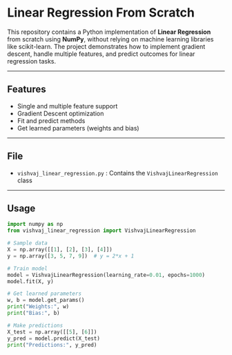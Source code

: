 # Linear Regression From Scratch

This repository contains a Python implementation of **Linear Regression** from scratch using **NumPy**, without relying on machine learning libraries like scikit-learn. The project demonstrates how to implement gradient descent, handle multiple features, and predict outcomes for linear regression tasks.

---

## Features

- Single and multiple feature support
- Gradient Descent optimization
- Fit and predict methods
- Get learned parameters (weights and bias)

---

## File

- `vishvaj_linear_regression.py` : Contains the `VishvajLinearRegression` class

---

## Usage

```python
import numpy as np
from vishvaj_linear_regression import VishvajLinearRegression

# Sample data
X = np.array([[1], [2], [3], [4]])
y = np.array([3, 5, 7, 9])  # y = 2*x + 1

# Train model
model = VishvajLinearRegression(learning_rate=0.01, epochs=1000)
model.fit(X, y)

# Get learned parameters
w, b = model.get_params()
print("Weights:", w)
print("Bias:", b)

# Make predictions
X_test = np.array([[5], [6]])
y_pred = model.predict(X_test)
print("Predictions:", y_pred)
